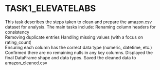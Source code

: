 # TASK1_ELEVATELABS
This task describes the steps taken to clean and prepare the amazon.csv dataset for analysis. The main tasks include:
  Renaming column headers for consistency  
  Removing duplicate entries
  Handling missing values (with a focus on rating_count)  
  Ensuring each column has the correct data type (numeric, datetime, etc.)
Confirmed there are no remaining nulls in any key columns.
Displayed the final DataFrame shape and data types.
Saved the cleaned data to amazon_cleaned.csv
